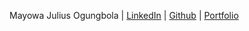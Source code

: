Mayowa Julius Ogungbola | [LinkedIn](https://www.linkedin.com/in/julius-ogungbola-a71810229/) | [Github](https://github.com/Phenzic) | [Portfolio](https://linktr.ee/phenzic)
